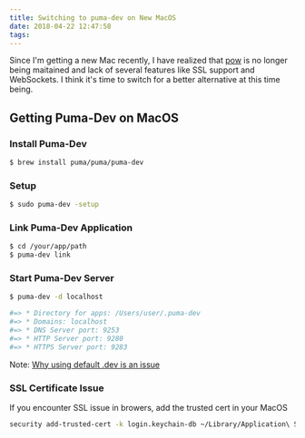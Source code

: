 ```yaml
---
title: Switching to puma-dev on New MacOS
date: 2018-04-22 12:47:58
tags:
---
```

Since I'm getting a new Mac recently, I have realized that [pow](http://pow.cx/manual.html#section_6) is no longer being maitained and lack of several features like SSL support and WebSockets. I think it's time to switch for a better alternative at this time being.

## Getting Puma-Dev on MacOS

### Install Puma-Dev

```bash
$ brew install puma/puma/puma-dev
```

### Setup

```bash
$ sudo puma-dev -setup
```

### Link Puma-Dev Application

```bash
$ cd /your/app/path
$ puma-dev link
```

### Start Puma-Dev Server

```bash
$ puma-dev -d localhost

#=> * Directory for apps: /Users/user/.puma-dev
#=> * Domains: localhost
#=> * DNS Server port: 9253
#=> * HTTP Server port: 9280
#=> * HTTPS Server port: 9283
```

Note: [Why using default .dev is an issue](https://ma.ttias.be/chrome-force-dev-domains-https-via-preloaded-hsts/)

### SSL Certificate Issue

If you encounter SSL issue in browers, add the trusted cert in your MacOS

```bash
security add-trusted-cert -k login.keychain-db ~/Library/Application\ Support/io.puma.dev/cert.pem
```

